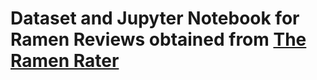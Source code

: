# Dataset and Jupyter Notebook for Ramen Reviews obtained from [The Ramen Rater](https://www.theramenrater.com)

